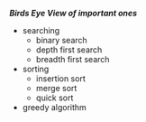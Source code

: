 ***Birds Eye View of important ones***
- searching
	- binary search
	- depth first search
	- breadth first search
- sorting
	- insertion sort
	- merge sort
	- quick sort
- greedy algorithm 